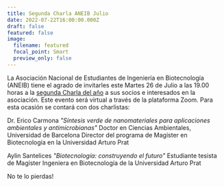 ```yaml
---
title: Segunda Charla ANEIB Julio
date: 2022-07-22T16:00:00.000Z
draft: false
featured: false
image:
  filename: featured
  focal_point: Smart
  preview_only: false
---
```

La Asociación Nacional de Estudiantes de Ingeniería en Biotecnología (ANEIB) tiene el agrado de invitarles este Martes 26 de Julio a las 19.00 horas a la [segunda Charla del año](../event/charlas-aneib--universidad-arturo-prat/) a sus socios e interesados en la asociación. Este evento será virtual a través de la plataforma Zoom. Para esta ocasión se contará con dos charlistas:

Dr. Erico Carmona
<i>"Síntesis verde de nanomateriales para aplicaciones ambientales y antimicrobianas"</i>
Doctor en Ciencias Ambientales, Universidad de Barcelona
Director del programa de Magíster en Biotecnología en la Universidad Arturo Prat

Aylin Santelices
<i>"Biotecnología: construyendo el futuro"</i>
Estudiante tesista de Magíster
Ingeniera en Biotecnología de la Universidad Arturo Prat

No te lo pierdas!